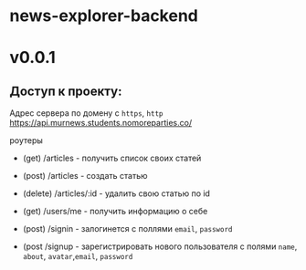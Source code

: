 # news-explorer-backend
# v0.0.1

## Доступ к проекту:

Адрес сервера по домену c `https`, `http`
https://api.murnews.students.nomoreparties.co/

роутеры

- (get) /articles - получить список своих статей
- (post) /articles - создать статью 
- (delete) /articles/:id - удалить свою статью по id

- (get) /users/me - получить информацию о себе
  
- (post) /signin - залогинется с поллями `email`, `password`
- (post /signup - зарегистрировать нового пользователя с полями  `name`, `about`, `avatar`,`email`, `password`
